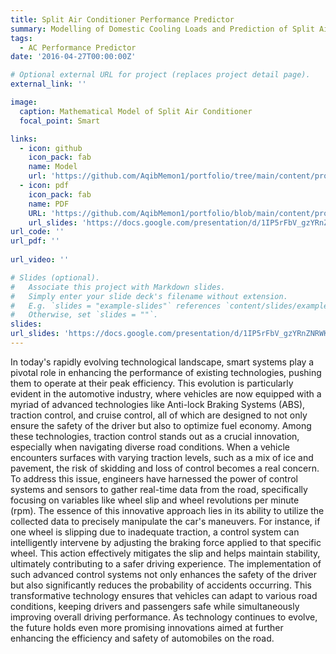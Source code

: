 ```yaml
---
title: Split Air Conditioner Performance Predictor
summary: Modelling of Domestic Cooling Loads and Prediction of Split Air Conditioner's Performance in MATLAB and Simscape
tags:
  - AC Performance Predictor
date: '2016-04-27T00:00:00Z'

# Optional external URL for project (replaces project detail page).
external_link: ''

image:
  caption: Mathematical Model of Split Air Conditioner 
  focal_point: Smart

links:
  - icon: github
    icon_pack: fab
    name: Model
    url: 'https://github.com/AqibMemon1/portfolio/tree/main/content/project/Split%20Air%20Conditioner%20Performance%20Predictor/MATLAB'
  - icon: pdf
    icon_pack: fab
    name: PDF
    URL: 'https://github.com/AqibMemon1/portfolio/blob/main/content/project/Split%20Air%20Conditioner%20Performance%20Predictor/Documentation/Model%20Documentation.pdf'
    url_slides: 'https://docs.google.com/presentation/d/1IP5rFbV_gzYRnZNRWKhQVHoj6VDDoKZY/edit?usp=sharing&ouid=109802478521749903077&rtpof=true&sd=true' 
url_code: ''
url_pdf: ''
   
url_video: ''

# Slides (optional).
#   Associate this project with Markdown slides.
#   Simply enter your slide deck's filename without extension.
#   E.g. `slides = "example-slides"` references `content/slides/example-slides.md`.
#   Otherwise, set `slides = ""`.
slides: 
url_slides: 'https://docs.google.com/presentation/d/1IP5rFbV_gzYRnZNRWKhQVHoj6VDDoKZY/edit?usp=sharing&ouid=109802478521749903077&rtpof=true&sd=true'
---
```


In today's rapidly evolving technological landscape, smart systems play a pivotal role in enhancing the performance of existing technologies, pushing them to operate at their peak efficiency. This evolution is particularly evident in the automotive industry, where vehicles are now equipped with a myriad of advanced technologies like Anti-lock Braking Systems (ABS), traction control, and cruise control, all of which are designed to not only ensure the safety of the driver but also to optimize fuel economy. Among these technologies, traction control stands out as a crucial innovation, especially when navigating diverse road conditions. When a vehicle encounters surfaces with varying traction levels, such as a mix of ice and pavement, the risk of skidding and loss of control becomes a real concern. To address this issue, engineers have harnessed the power of control systems and sensors to gather real-time data from the road, specifically focusing on variables like wheel slip and wheel revolutions per minute (rpm). The essence of this innovative approach lies in its ability to utilize the collected data to precisely manipulate the car's maneuvers. For instance, if one wheel is slipping due to inadequate traction, a control system can intelligently intervene by adjusting the braking force applied to that specific wheel. This action effectively mitigates the slip and helps maintain stability, ultimately contributing to a safer driving experience. The implementation of such advanced control systems not only enhances the safety of the driver but also significantly reduces the probability of accidents occurring. This transformative technology ensures that vehicles can adapt to various road conditions, keeping drivers and passengers safe while simultaneously improving overall driving performance. As technology continues to evolve, the future holds even more promising innovations aimed at further enhancing the efficiency and safety of automobiles on the road.
